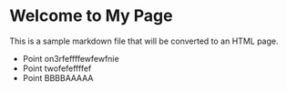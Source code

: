 # Welcome to My Page

This is a sample markdown file that will be converted to an HTML page.

- Point on3rfeffffewfewfnie
- Point twofefeffffef
- Point BBBBAAAAA
